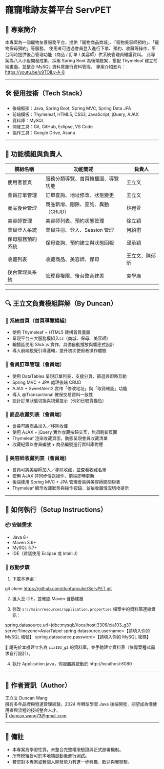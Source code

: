 # 寵寵唯跡友善平台 ServPET

## 🐾 專案簡介
本專案為一個寵物友善服務平台，提供「寵物商品商城」、「寵物美容師預約」、「寵物保母預約」等服務。
使用者可透過會員登入進行下單、預約、收藏等操作，平台同時提供後台管理功能（商品 / 訂單 / 美容師）供系統管理員維護資料。
此專案為八人小組開發成果，採用 Spring Boot 為後端框架，搭配 Thymeleaf 建立前端畫面，並整合 MySQL 資料庫進行資料管理。
專案介紹影片：https://youtu.be/u9TOILy-A-8

---

## 🛠 使用技術（Tech Stack）

- 後端框架：Java, Spring Boot, Spring MVC, Spring Data JPA
- 前端模板：Thymeleaf, HTML5, CSS3, JavaScript, jQuery, AJAX
- 資料庫：MySQL
- 開發工具：Git, GitHub, Eclipse, VS Code
- 協作工具：Google Drive, Asana

---

## 📁 功能模組與負責人

| 模組名稱         | 功能簡述                             | 負責人         |
|-----------------|-------------------------------------|----------------|
| 使用者首頁       | 服務分類導覽、首頁輪播圖、導覽功能     | 王立文          |
| 會員訂單管理     | 訂單查詢、地址修改、狀態變更           | 王立文         |
| 商品後台管理     | 商品新增、刪除、查詢、異動（CRUD）     | 林宛萱         |
| 美容師管理       | 美容師列表、預約狀態管理              | 徐立穎          |
| 會員登入系統     | 會員註冊、登入、Session 管理          | 何紹甫          |
| 保母服務預約系統  | 保母查詢、預約建立與狀態回報          | 邱承穎          |
| 收藏列表         | 收藏商品、美容師、保母                | 王立文、陳郁昕  |
| 後台管理員系統    | 管理員權限、後台整合建置              | 袁學庸          |

---

## 🔍 王立文負責模組詳解（By Duncan）

### 🔹 系統首頁（首頁導覽模組）
- 使用 Thymeleaf + HTML5 建構首頁畫面
- 呈現平台三大服務模組入口（商城、保母、美容師）
- 輪播區使用 Slick.js 實作，具備自動播放與響應式設計
- 導入前端視覺引導邏輯，提升初次使用者操作體驗

### 🔹 會員訂單管理（會員端）
- 使用 DataTables 呈現訂單列表，支援分頁、篩選與即時互動
- Spring MVC + JPA 處理後端 CRUD
- AJAX + SweetAlert2 實作「修改地址」與「取貨確認」功能
- 導入 @Transactional 確保交易資料一致性
- 設計訂單狀態切換與視覺提示（例如已取貨變色）

### 🔹 商品收藏列表（會員端）
- 會員可將商品加入／移除收藏
- 使用 AJAX + jQuery 實作收藏按鈕交互，無須刷新頁面
- Thymeleaf 渲染收藏頁面，動態呈現會員收藏清單
- 收藏紀錄以會員編號 + 商品編號進行資料庫對應

### 🔹 美容師收藏列表（會員端）
- 會員可將美容師加入／移除收藏，並查看收藏名單
- 使用 AJAX 非同步傳送操作，前端即時更新
- 後端使用 Spring MVC + JPA 管理會員與美容師間關聯表
- Thymeleaf 顯示收藏狀態與操作按鈕，並依收藏情況切換提示

---

## 🚀 如何執行（Setup Instructions）

### 📦 安裝需求
- Java 8+
- Maven 3.6+
- MySQL 5.7+
- IDE（建議使用 Eclipse 或 IntelliJ）

### 🧰 啟動步驟

1. 下載本專案：

git clone https://github.com/dunfuncube/ServPET.git

2. 匯入至 IDE，並確認 Maven 自動建置

3. 修改 `src/main/resources/application.properties` 檔案中的資料庫連線資訊：

spring.datasource.url=jdbc:mysql://localhost:3306/cia103_g3?serverTimezone=Asia/Taipei
spring.datasource.username=【請填入你的 MySQL 帳號】
spring.datasource.password=【請填入你的 MySQL 密碼】

📌 請先於本機建立名為 `cia103_g3` 的資料庫，並手動建立資料表（依專案程式需求自行設計）。

4. 執行 Application.java，伺服器將啟動於 http://localhost:8080

---

## 👤 作者資訊（Author）

王立文 Duncan Wang  
擁有多年品牌與營運管理經驗，2024 年轉型學習 Java 後端開發，期望成為懂使用者與流程的技術整合人才。  
📧 duncan.wang73@gmail.com

---

## 📝 備註

- 本專案為學習性質，未整合完整權限驗證與正式部署機制。
- 所有模組皆可於本地端啟動後進行測試。
- 若您對本專案或我個人開發能力有進一步興趣，歡迎與我聯繫。
